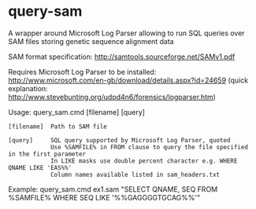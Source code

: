 query-sam
=========

A wrapper around Microsoft Log Parser allowing to run SQL queries over SAM files storing genetic sequence alignment data

SAM format specification: http://samtools.sourceforge.net/SAMv1.pdf

Requires Microsoft Log Parser to be installed: http://www.microsoft.com/en-gb/download/details.aspx?id=24659 (quick explanation: http://www.stevebunting.org/udpd4n6/forensics/logparser.htm)

Usage: query_sam.cmd [filename] [query]

	[filename]	Path to SAM file
	
	[query]		SQL query supported by Microsoft Log Parser, quoted
				Use %SAMFILE% in FROM clause to query the file specified in the first parameter
				In LIKE masks use double percent character e.g. WHERE QNAME LIKE 'EAS%%' 
				Column names available listed in sam_headers.txt
				
Example:
query_sam.cmd ex1.sam "SELECT QNAME, SEQ FROM %SAMFILE% WHERE SEQ LIKE '%%GAGGGGTGCAG%%'"